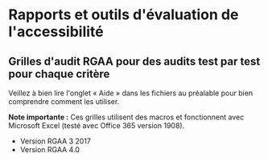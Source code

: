 # Rapports et outils d'évaluation de l'accessibilité

## Grilles d'audit RGAA pour des audits test par test pour chaque critère

Veillez à bien lire l'onglet « Aide » dans les fichiers au préalable pour bien comprendre comment les utiliser.

**Note importante :** Ces grilles utilisent des macros et fonctionnent avec Microsoft Excel (testé avec Office 365 version 1908).

- Version RGAA 3 2017
- Version RGAA 4.0

